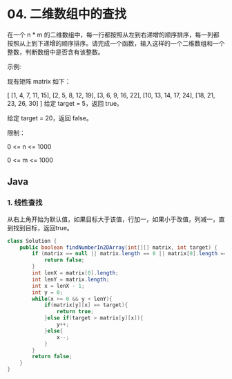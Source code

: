 # 04. 二维数组中的查找
在一个 n * m 的二维数组中，每一行都按照从左到右递增的顺序排序，每一列都按照从上到下递增的顺序排序。请完成一个函数，输入这样的一个二维数组和一个整数，判断数组中是否含有该整数。

示例:

现有矩阵 matrix 如下：

[
  [1,   4,  7, 11, 15],
  [2,   5,  8, 12, 19],
  [3,   6,  9, 16, 22],
  [10, 13, 14, 17, 24],
  [18, 21, 23, 26, 30]
]
给定 target = 5，返回 true。

给定 target = 20，返回 false。

 

限制：

0 <= n <= 1000

0 <= m <= 1000



## Java

### 1. 线性查找

从右上角开始为默认值，如果目标大于该值，行加一，如果小于改值，列减一，直到找到目标，返回true。

```java
class Solution {
    public boolean findNumberIn2DArray(int[][] matrix, int target) {
        if (matrix == null || matrix.length == 0 || matrix[0].length == 0) {
            return false;
        }
        int lenX = matrix[0].length; 
        int lenY = matrix.length;
        int x = lenX - 1;
        int y = 0;
        while(x >= 0 && y < lenY){
            if(matrix[y][x] == target){
                return true;
            }else if(target > matrix[y][x]){
                y++;
            }else{
                x--;
            }
        }
        return false;
    }
}
```
